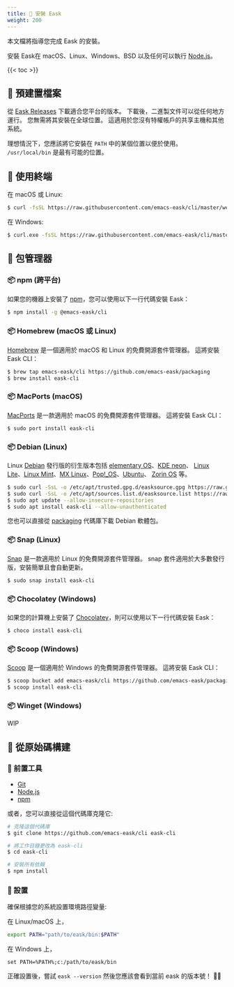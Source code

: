 ```yaml
---
title: 💾 安裝 Eask
weight: 200
---
```


本文檔將指導您完成 Eask 的安裝。

安裝 Eask在 macOS、Linux、Windows、BSD 以及任何可以執行 [Node.js][]。

{{< toc >}}

## 💾 預建置檔案

從 [Eask Releases](https://github.com/emacs-eask/cli/releases) 下載適合您平台的版本。
下載後，二進製文件可以從任何地方運行。 您無需將其安裝在全球位置。 這適用於您沒有特權帳戶的共享主機和其他系統。

理想情況下，您應該將它安裝在 `PATH` 中的某個位置以便於使用。 `/usr/local/bin` 是最有可能的位置。

## 💾 使用終端

在 macOS 或 Linux:

```sh
$ curl -fsSL https://raw.githubusercontent.com/emacs-eask/cli/master/webinstall/install.sh | sh
```

在 Windows:

```sh
$ curl.exe -fsSL https://raw.githubusercontent.com/emacs-eask/cli/master/webinstall/install.bat | cmd /Q
```

## 💾 包管理器

### 📦 npm (跨平台)

如果您的機器上安裝了 [npm](https://www.npmjs.com/)，您可以使用以下一行代碼安裝 Eask：

```sh
$ npm install -g @emacs-eask/cli
```

### 📦 Homebrew (macOS 或 Linux)

[Homebrew](https://brew.sh/) 是一個適用於 macOS 和 Linux 的免費開源套件管理器。
這將安裝 Eask CLI：

```sh
$ brew tap emacs-eask/cli https://github.com/emacs-eask/packaging
$ brew install eask-cli
```

### 📦 MacPorts (macOS)

[MacPorts](https://www.macports.org/) 是一款適用於 macOS 的免費開源套件管理器。
這將安裝 Eask CLI：

```sh
$ sudo port install eask-cli
```

### 📦 Debian (Linux)

Linux [Debian][] 發行版的衍生版本包括 [elementary OS][]、[KDE neon][]、
[Linux Lite][]、[Linux Mint][]、[MX Linux][]、[Pop!_OS][]、[Ubuntu][]、
[Zorin OS][] 等。

```sh
$ sudo curl -SsL -o /etc/apt/trusted.gpg.d/easksource.gpg https://raw.githubusercontent.com/emacs-eask/packaging/master/debian/KEY.gpg
$ sudo curl -SsL -o /etc/apt/sources.list.d/easksource.list https://raw.githubusercontent.com/emacs-eask/packaging/master/debian/easksource.list
$ sudo apt update --allow-insecure-repositories
$ sudo apt install eask-cli --allow-unauthenticated
```

您也可以直接從
[packaging](https://github.com/emacs-eask/packaging/tree/master/debian)
代碼庫下載 Debian 軟體包。

### 📦 Snap (Linux)

[Snap](https://snapcraft.io/) 是一款適用於 Linux 的免費開源套件管理器。
snap 套件適用於大多數發行版，安裝簡單且會自動更新。

```sh
$ sudo snap install eask-cli
```

### 📦 Chocolatey (Windows)

如果您的計算機上安裝了 [Chocolatey](https://chocolatey.org/)，則可以使用以下一行代碼安裝 Eask：

```sh
$ choco install eask-cli
```

### 📦 Scoop (Windows)

[Scoop](https://scoop.sh/) 是一個適用於 Windows 的免費開源套件管理器。
這將安裝 Eask CLI：

```sh
$ scoop bucket add emacs-eask/cli https://github.com/emacs-eask/packaging
$ scoop install eask-cli
```

### 📦 Winget (Windows)

WIP

## 💾 從原始碼構建

### 🚩 前置工具

* [Git][]
* [Node.js][]
* [npm][]

或者，您可以直接從這個代碼庫克隆它:

```sh
# 克隆這個代碼庫
$ git clone https://github.com/emacs-eask/cli eask-cli

# 將工作目錄更改為 eask-cli
$ cd eask-cli

# 安裝所有依賴
$ npm install
```

### 🏡 設置

確保根據您的系統設置環境路徑變量:

在 Linux/macOS 上，

```sh
export PATH="path/to/eask/bin:$PATH"
```

在 Windows 上，

```batch
set PATH=%PATH%;c:/path/to/eask/bin
```

正確設置後，嘗試 `eask --version` 然後您應該會看到當前 eask 的版本號！ 🎉🎊


<!-- Links -->

[Git]: https://git-scm.com/
[Node.js]: https://nodejs.org/en/
[npm]: https://www.npmjs.com/

[Debian]: https://www.debian.org/
[elementary OS]: https://elementary.io/
[KDE neon]: https://neon.kde.org/
[Linux Lite]: https://www.linuxliteos.com/
[Linux Mint]: https://linuxmint.com/
[MX Linux]: https://mxlinux.org/
[Pop!_OS]: https://pop.system76.com/
[Ubuntu]: https://ubuntu.com/
[Zorin OS]: https://zorin.com/os/
